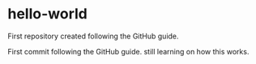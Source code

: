 # hello-world
First repository created following the GitHub guide.

First commit following the GitHub guide.
still learning on how this works.
